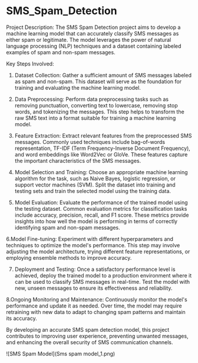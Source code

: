 # SMS_Spam_Detection

Project Description:
The SMS Spam Detection project aims to develop a machine learning model that can accurately classify SMS messages as either spam or legitimate. The model leverages the power of natural language processing (NLP) techniques and a dataset containing labeled examples of spam and non-spam messages.

Key Steps Involved:

1. Dataset Collection: Gather a sufficient amount of SMS messages labeled as spam and non-spam. This dataset will serve as the foundation for training and evaluating the machine learning model.

2. Data Preprocessing: Perform data preprocessing tasks such as removing punctuation, converting text to lowercase, removing stop words, and tokenizing the messages. This step helps to transform the raw SMS text into a format suitable for training a machine learning model.

3. Feature Extraction: Extract relevant features from the preprocessed SMS messages. Commonly used techniques include bag-of-words representation, TF-IDF (Term Frequency-Inverse Document Frequency), and word embeddings like Word2Vec or GloVe. These features capture the important characteristics of the SMS messages.

4. Model Selection and Training: Choose an appropriate machine learning algorithm for the task, such as Naive Bayes, logistic regression, or support vector machines (SVM). Split the dataset into training and testing sets and train the selected model using the training data.

5. Model Evaluation: Evaluate the performance of the trained model using the testing dataset. Common evaluation metrics for classification tasks include accuracy, precision, recall, and F1 score. These metrics provide insights into how well the model is performing in terms of correctly identifying spam and non-spam messages.

6.Model Fine-tuning: Experiment with different hyperparameters and techniques to optimize the model's performance. This step may involve adjusting the model architecture, trying different feature representations, or employing ensemble methods to improve accuracy.

7. Deployment and Testing: Once a satisfactory performance level is achieved, deploy the trained model to a production environment where it can be used to classify SMS messages in real-time. Test the model with new, unseen messages to ensure its effectiveness and reliability.

8.Ongoing Monitoring and Maintenance: Continuously monitor the model's performance and update it as needed. Over time, the model may require retraining with new data to adapt to changing spam patterns and maintain its accuracy.

By developing an accurate SMS spam detection model, this project contributes to improving user experience, preventing unwanted messages, and enhancing the overall security of SMS communication channels.

![SMS Spam Model](Sms spam model_1.png)
